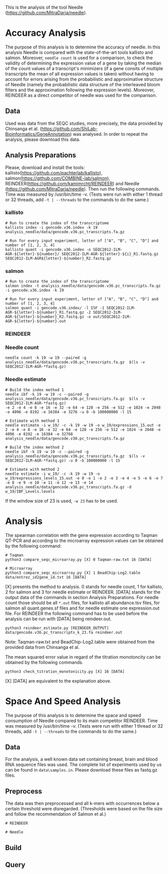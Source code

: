 This is the analysis of the tool Needle (https://github.com/MitraDarja/needle).

# Accuracy Analysis

The purpose of this analysis is to determine the accuracy of needle. In this analysis Needle is compared with the
state-of-the-art tools kallisto and salmon. Moreover, `needle count` is used for a comparison, to check the validity
of determining the expression value of a gene by taking the median of the count values of a transcript's minimizers
(if a gene consits of multiple transcripts the mean of all expression values is taken) without having to account for
errors arising from the probabilistic and approximative structure of Needle (namely the probabilistic data structure of
the interleaved bloom filters and the approximation following the expression levels).
Moreover, REINDEER as a direct competitor of needle was used for the comparison.

## Data
Used was data from the SEQC studies, more precisely, the data provided by Chinsanga et al. (https://github.com/ShiLab-Bioinformatics/GeneAnnotation) was analysed. In order to repeat the analysis, please download this data.

## Analysis Preparations

Please, download and install the tools: kallisto(https://github.com/pachterlab/kallisto), salmon(https://github.com/COMBINE-lab/salmon), REINDEER(https://github.com/kamimrcht/REINDEER) and Needle (https://github.com/MitraDarja/needle).
Then run the following commands.
Time was measured by /usr/bin/time -v. (Tests were run with either 1 thread or 32 threads, add `-t | --threads` to the
commands to do the same.)

### kallisto

```
# Run to create the index of the transcriptome
kallisto index -i gencode.v36.index -k 19  analysis_needle/data/gencode.v36.pc_transcripts.fa.gz

# Run for every input experiment, letter of ["A", "B", "C", "D"] and number of [1, 2, 3, 4]
kallisto quant -i gencode.v36.index -o SEQC2012-ILM-AGR-${letter}-${number}/ SEQC2012-ILM-AGR-${letter}-${i}_R1.fastq.gz SEQC2012-ILM-AGR${letter}-${number}_R2.fastq.gz
```

### salmon

```
# Run to create the index of the transcriptome
salmon index -t analysis_needle/data/gencode.v36.pc_transcripts.fa.gz -i gencode.v36.index -k 19

# Run for every input experiment, letter of ["A", "B", "C", "D"] and number of [1, 2, 3, 4]
salmon quant -i gencode.v36.index/ -l ISF -1 SEQC2012-ILM-AGR-${letter}-${number}_R1.fastq.gz -2 SEQC2012-ILM-AGR-${letter}-${number}_R2.fastq.gz -o out/SEQC2012-ILM-AGR-${letter}-${number}.out
```

### REINDEER

### Needle count

```
needle count -k 19 -w 19 --paired -g analysis_needle/data/gencode.v36.pc_transcripts.fa.gz  $(ls -v SEQC2012-ILM-AGR-*fastq.gz)
```

### Needle estimate

```
# Build the index method 1
needle ibf -k 19 -w 19 -c --paired -g analysis_needle/data/gencode.v36.pc_transcripts.fa.gz  $(ls -v SEQC2012-ILM-AGR-*fastq.gz)
-e 2 -e 4 -e 8 -e 16 -e 32 -e 64 -e 128 -e 256 -e 512 -e 1024 -e 2048 -e 4096 -e 8192 -e 16384 -e 3276 -u 0 -b 100000000 -l 15

# Estimate with method 1
needle estimate -i w_19/ -c -k 19 -w 19 -o w_19/expressions_15.out -e 2 -e 4 -e 8 -e 16 -e 32 -e 64 -e 128 -e 256 -e 512 -e 1024 -e 2048 -e 4096 -e 8192 -e 16384 -e 32768 analysis_needle/data/gencode.v36.pc_transcripts.fa.gz

# Build the index method 2
needle ibf -k 19 -w 19 -c --paired -g analysis_needle/data/gencode.v36.pc_transcripts.fa.gz  $(ls -v SEQC2012-ILM-AGR-*fastq.gz) -u 0 -b 100000000 -l 15

# Estimate with method 2
needle estimate -i w_19/ -c -k 19 -w 19 -o w_19/expressions_levels_15.out -e 0 -e 1 -e 2 -e 3 -e 4 -e 5 -e 6 -e 7 -e 8 -e 9 -e 10 -e 11 -e 12 -e 13 -e 14  analysis_needle/data/gencode.v36.pc_transcripts.fa.gz -d w_19/IBF_Levels.levels
```

If the window size of 23 is used, `-w 23` has to be used.

# Analysis

The spearman correlation with the gene expression according to Taqman QT-PCR and according to the microarray expression
values can be obtained by the following command:

```
# Taqman
python3 compare_seqc_microarray.py [X] 0 Taqman-raw.txt 16 [DATA]

# Microarray
python3 compare_seqc_microarray.py [X] 1 BeadChip-Log2.table data/entrez_id2gene_id.txt 16 [DATA]
```

[X] presents the method to analysis. 0 stands for needle count, 1 for kallisto, 2 for salmon and 3 for needle estimate or
REINDEER. [DATA] stands for the output data of the commands in section Analysis Preparations. For needle count those should be
all `*.out` files, for kallisto all abundance.tsv files, for salmon all quant.genes.sf files and for needle estimate one expression.out file. For REINDEER the following command has to be used before the analysis can be run with [DATA] being reindeer.out.

```
python3 reindeer_estimate.py [REINDEER_OUTPUT] data/gencode.v36.pc_transcripts_k_23.fa reindeer.out
```

Note: Taqman-raw.txt and BeadChip-Log2.table were obtained from the provided data from Chinsanga et al.

The mean squared error value in regard of the titration monotoncity can be obtained by the following commands.

```
python3 check_titration_monotonicity.py [X] 16 [DATA]
```

[X] [DATA] are equivalent to the explanation above.

# Space And Speed Analysis

The purpose of this analysis is to determine the space and speed consumption of Needle compared to its main competitor
REINDEER.
Time was measured by /usr/bin/time -v. (Tests were run with either 1 thread or 32 threads, add `-t | --threads` to the
commands to do the same.)

## Data

For the analysis, a well known data set containing breast, brain and blood RNA sequence files was used. The complete list
of experiments used by us can be found in `data\samples.in`. Please download these files as fastq.gz files.

## Preprocess

The data was then preprocessed and all k-mers with occurrences below a certain threshold were disregarded. (Thresholds
were based on the file size and follow the recommendation of Salmon et al.)

```
# REINDEER

# Needle

```

## Build

## Query
